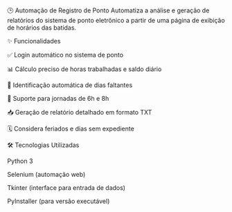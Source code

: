 🕒 Automação de Registro de Ponto
Automatiza a análise e geração de relatórios do sistema de ponto eletrônico a partir de uma página de exibição de horários das batidas.


✨ Funcionalidades

✅ Login automático no sistema de ponto

📊 Cálculo preciso de horas trabalhadas e saldo diário

📅 Identificação automática de dias faltantes

📌 Suporte para jornadas de 6h e 8h

📥 Geração de relatório detalhado em formato TXT

🗓️ Considera feriados e dias sem expediente





🛠️ Tecnologias Utilizadas

Python 3

Selenium (automação web)

Tkinter (interface para entrada de dados)

PyInstaller (para versão executável)

